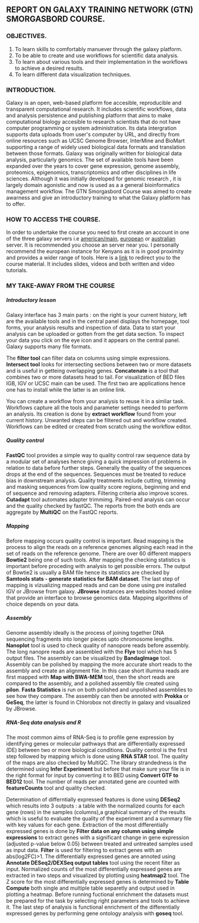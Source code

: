 ## REPORT ON GALAXY TRAINING NETWORK (GTN) SMORGASBORD COURSE.

### OBJECTIVES.
1. To learn skills to comfortably manuever through the galaxy platform.
2. To be able to create and use workflows for scientific data analysis.
3. To learn about various tools and their implementation in the workflows to achieve a desired results.
4. To learn different data visualization techniques.

### INTRODUCTION.
Galaxy is an open, web-based platform foe accesible, reproducible and transparent computational research.
It includes scientific workflows, data and analysis persistence and publishing platform that aims to make computational biology accesible
to research scientists that do not have computer programming or system administration.
Its data intergration supports data uploads from user's computer by URL, and directly from online resources such as UCSC Genome Browser,
InterMine and BioMart supporting a range of widely used biological data formats and translation between those formats.
Galaxy was originally written for biological data analysis, particularly genomics.
The set of available tools have been expanded over the years to cover gene expression, genome assembly, proteomics, epigenomics, 
transcriptomics and other disciplines in life sciences.
Although it was initially developed for genomic research , it is largely domain agonistic and now is used as a 
a general bioinformatics management workflow.
The GTN Smorgasbord Course was aimed to create awarness and give an introductory training to what the Galaxy platform has to offer.

### HOW TO ACCESS THE COURSE.
In order to undertake the course you need to first create an account in one of the three galaxy servers i.e 
[american/main](UseGalaxy.org), [european](UseGalaxy.eu) or [australian](UseGalaxy.org.au) server.
It is recommended you choose an server near you.
I personally recommend the european instance for Kenyans as it is in good proximity and provides a wider range of tools.
Here is a [link](https://shiltemann.github.io/global-galaxy-course/workshop) to redirect you to the course material.
It includes slides, videos and both written and video tutorials.

### MY TAKE-AWAY FROM THE COURSE 

##### Introductory lesson
Galaxy interface has 3 main parts : on the right is your current history, left are the available tools and
in the central panel displays the homepage, tool forms, your analysis results and inspection of data.
Data to start your analysis can be uploaded or gotten from the get data section.
To inspect your data you click on the eye icon and it appears on the central panel.
Galaxy supports many file formats.

The **filter tool** can filter data on columns using simple expressions.
**Intersect tool** looks for intersecting sections between two or more datasets and is useful in getteing overlapping genes.
**Concatenate** is a tool that combines two or more datasets head to tail.
For visualization of BED files IGB, IGV or UCSC main can be used.
The first two are applications hence one has to install while the latter is an online link.

You can create a workflow from your analysis to reuse it in a simliar task.
Workflows capture all the tools and parameter settings needed to perform an analysis.
Its creation is done by **extract workflow** found from your current history.
Unwanted steps can be filtered out and workflow created.
Workflows can be edited or created from scratch using the workflow editor.

##### Quality control
**FastQC** tool provides a simple way to quality control raw sequence data by a modular set of analyses hence giving 
a quick impression of problems in relation to data before further steps.
Generally the quality of the sequences drops at the end of the sequences.
Sequences must be treated to reduce bias in downstream analysis.
Quality treatments include cutting, trimming and masking sequences from low quality score regions, beginning and end of sequence 
and removing adapters.
Filtering criteria also improve scores. 
**Cutadapt** tool automates adapter trimmimg. 
Paired-end analysis can occur and the quality checked by fastQC. 
The reports from the both ends are aggregate by **MultiQC** on the FastQC reports.

##### Mapping
Before mapping occurs quality control is important. 
Read mapping is the process to align the reads on a reference genomes aligning each read in the set of reads on the reference genome. 
There are over 60 different mappers **Bowtie2** being one of such tools. 
After mapping the checking statistics is important before proceding with analysis to get possible errors. 
The output of Bowtie2 is usually a BAM file hence its statistics are checked by **Samtools stats - generate statistics for BAM dataset**.
The last step of mapping is vizualizing mapped reads and can be done using pre installed IGV or JBrowse from galaxy.
**JBrowse** instances are websites hosted online that provide an interface to browse genomics data. 
 Mapping algorithms of choice depends on your data.
 
 ##### Assembly
Genome assembly ideally is the process of joining together DNA sequencing fragments into longer pieces upto chromosome lengths. 
**Nanoplot** tool is used to check quality of nanopore reads before assembly. 
The long nanopre reads are assembled with the **Flye** tool which has 5 output files.
The assembly can be visualized by **BandagImage** tool.
Assembly can be polished by mapping the more accurate short reads to the assembly and create an alignment file.
In this case short illumina reads are first mapped with **Map with BWA-MEM** tool,
then the short reads are compared to the assembly, and a polished assembly file created using **pilon**.
**Fasta Statistics** is run on both polished and unpolished assemblies to see how they compare.
The assembly can then be annoted with **Prokka** or **GeSeq**, the latter is found in Chlorobox not directly in galaxy and visualized by JBrowse.

##### RNA-Seq data analysis and R
The most common aims of RNA-Seq is to profile gene expression by identifying genes or molecular pathways
that are differentially expressed (DE) between two or more biological conditions.
Quality control is the first step followed by mapping which is done using **RNA STAR** tool.
The quality of the maps are also checked by MultiQC.
The library strandedness is the determined using **Infer Experiment** but before that make sure your file is in the right format for input
by converting it to BED using **Convert GTF to BED12** tool.
The number of reads per annotated gene are counted with **featureCounts** tool and quality checked.

Determination of differntially expressed features is done using **DESeq2** which results into 3 outputs : 
a table with the normalized counts for each gene (rows) in the samples (columns),a graphical summary of the results which is useful to
evaluate the quality of the experiment and a summary file with key values for each gene.
Extraction of the most differentially expressed genes is done by **Filter data on any column using simple expressions**  to extract genes
with a significant change in gene expression (adjusted p-value below 0.05) between treated and untreated samples used as input data.
**Filter** is used for filtering to extract genes with an abs(log2FC)>1.
The differentially expressed genes are annoted using **Annotate DESeq2/DEXSeq output tables** tool using the recent filter as input.
Normalized counts of the most differentially expressed genes are extracted in two steps and visualized by plotting using **heatmap2** tool.
The Z score for the most differentially expressed genes is determined by **Table Compute** both single and multiple table separetly 
and output used in plotting a heatmap.
Before running fuctional enrichment the datasets must be prepared for the task by selecting right parameters and tools to achieve it.
The last step of analysis is functional enrichment of the differentially expressed genes by performing gene ontology analysis with **goseq** tool.







